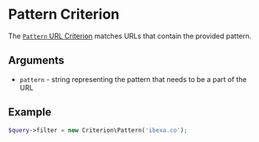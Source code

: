 # Pattern Criterion

The [`Pattern` URL Criterion](https://github.com/ibexa/core/blob/main/src/contracts/Repository/Values/URL/Query/Criterion/SectionId.php)
matches URLs that contain the provided pattern.

## Arguments

- `pattern` - string representing the pattern that needs to be a part of the URL

## Example

``` php
$query->filter = new Criterion\Pattern('ibexa.co');
```
